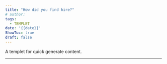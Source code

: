 ```yaml
---
title: "How did you find hire?"
# author: 
tags:
  - TEMPLET
date: '{{date}}'
ShowToc: true
draft: false
---
```

A templet for quick generate content.
<!--more-->

---
